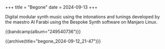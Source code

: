 +++
title = "Begone"
date = 2024-09-13
+++

Digital modular synth music using the intonations and tunings developed by the maestro Al Farabi using the Bespoke Synth software on Manjaro Linux.

{{bandcamp(album="249540736")}}

{{archive(title="begone_2024-09-12_21-47")}}
